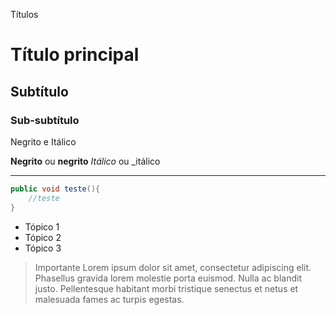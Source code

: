 Títulos
# Título principal
## Subtítulo
### Sub-subtítulo

Negrito e Itálico

**Negrito** ou __negrito__
*Itálico* ou _itálico

---

```java
public void teste(){
    //teste
}
```

* Tópico 1
* Tópico 2
* Tópico 3

> Importante
Lorem ipsum dolor sit amet, consectetur adipiscing elit. Phasellus gravida lorem molestie porta euismod. Nulla ac blandit justo. Pellentesque habitant morbi tristique senectus et netus et malesuada fames ac turpis egestas.
